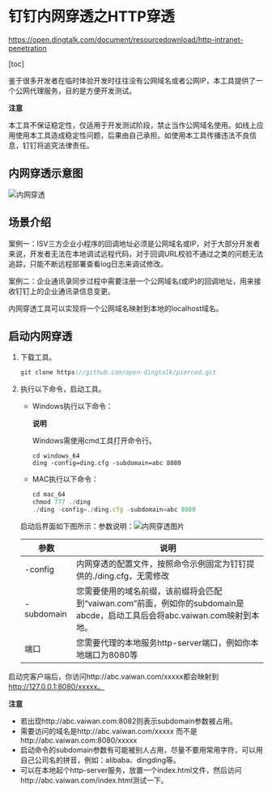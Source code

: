 # 钉钉内网穿透之HTTP穿透

https://open.dingtalk.com/document/resourcedownload/http-intranet-penetration

[toc]

鉴于很多开发者在临时体验开发时往往没有公网域名或者公网IP，本工具提供了一个公网代理服务，目的是方便开发测试。

**注意** 

本工具不保证稳定性，仅适用于开发测试阶段，禁止当作公网域名使用。如线上应用使用本工具造成稳定性问题，后果由自己承担。如使用本工具传播违法不良信息，钉钉将追究法律责任。

## 内网穿透示意图

![内网穿透](https://help-static-aliyun-doc.aliyuncs.com/assets/img/zh-CN/9904269951/p163821.png)

## 场景介绍

案例一：ISV三方企业小程序的回调地址必须是公网域名或IP，对于大部分开发者来说，开发者无法在本地调试远程代码，对于回调URL校验不通过之类的问题无法追踪，只能不断远程部署查看log日志来调试修改。



案例二：企业通讯录同步过程中需要注册一个公网域名(或IP)的回调地址，用来接收钉钉上的企业通讯录信息变更。

内网穿透工具可以实现将一个公网域名映射到本地的localhost域名。

## 启动内网穿透

1. 下载工具。

   ```javascript
   git clone https://github.com/open-dingtalk/pierced.git
   ```

2. 执行以下命令，启动工具。

   - Windows执行以下命令：

     **说明** 

     Windows需使用cmd工具打开命令行。

     ```
     cd windows_64
     ding -config=ding.cfg -subdomain=abc 8080
     ```

   - MAC执行以下命令：

     ```javascript
     cd mac_64
     chmod 777 ./ding
     ./ding -config=./ding.cfg -subdomain=abc 8080
     ```

   启动后界面如下图所示：参数说明：![内网穿透图片](https://help-static-aliyun-doc.aliyuncs.com/assets/img/zh-CN/5473341461/p380615.png)

   | 参数       | 说明                                                         |
   | ---------- | ------------------------------------------------------------ |
   | -config    | 内网穿透的配置文件，按照命令示例固定为钉钉提供的./ding.cfg，无需修改 |
   | -subdomain | 您需要使用的域名前缀，该前缀将会匹配到“vaiwan.com”前面，例如你的subdomain是abcde，启动工具后会将abc.vaiwan.com映射到本地。 |
   | 端口       | 您需要代理的本地服务http-server端口，例如你本地端口为8080等  |

   

启动完客户端后，你访问http://abc.vaiwan.com/xxxxx都会映射到 http://127.0.0.1:8080/xxxxx。

**注意**



- 若出现http://abc.vaiwan.com:8082则表示subdomain参数被占用。
- 需要访问的域名是http://abc.vaiwan.com/xxxxx 而不是http://abc.vaiwan.com:8080/xxxxx
- 启动命令的subdomain参数有可能被别人占用，尽量不要用常用字符，可以用自己公司名的拼音，例如：alibaba、dingding等。
- 可以在本地起个http-server服务，放置一个index.html文件，然后访问http://abc.vaiwan.com/index.html测试一下。